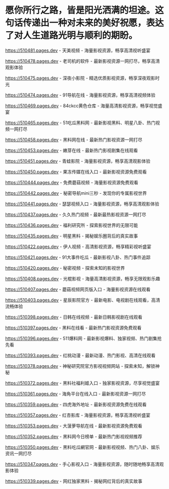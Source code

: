 # 愿你所行之路，皆是阳光洒满的坦途。这句话传递出一种对未来的美好祝愿，表达了对人生道路光明与顺利的期盼。

https://510481.pages.dev - 天美视频 - 海量影视资源，畅享高清视听盛宴

https://510478.pages.dev - 老司机的软件 - 最新影视资源一网打尽，畅享高清观影体验

https://510475.pages.dev - 深夜小影院 - 精选优质影视资源，畅享深夜观影时光

https://510474.pages.dev - 91导航在线 - 海量影视资源，畅享高清视频体验

https://510469.pages.dev - 84ckcc黄色仓库 - 海量高清影视资源，畅享视觉盛宴

https://510465.pages.dev - 51吃瓜黑料网 - 最新影视黑料、明星八卦、热门视频一网打尽

https://510458.pages.dev - 黑料网在线 - 最新热门影视资源一网打尽

https://510453.pages.dev - 嫩芽在线 - 最新热门影视剧集在线观看

https://510451.pages.dev - 青蛙影院 - 海量影视资源，畅享高清观影体验

https://510450.pages.dev - 果冻传媒在线入口 - 最新影视资源免费观看

https://510444.pages.dev - 免费蘑菇视频 - 海量影视资源免费观看

https://510442.pages.dev - 秘密导航mini三秒 - 发现你的专属影视世界

https://510441.pages.dev - 瑟瑟视频入口 - 海量影视资源，畅享高清观影体验

https://510437.pages.dev - 久久热门视频 - 最新最热影视资源一网打尽

https://510436.pages.dev - 福利研究所 - 探索影视世界的无限可能

https://510435.pages.dev - 明星黑料 - 揭秘娱乐圈背后的真实故事

https://510422.pages.dev - 伊人视频 - 高清影视资源，畅享精彩视听盛宴

https://510421.pages.dev - 91大事件吃瓜 - 最新影视八卦、热门事件追踪

https://510420.pages.dev - 秘密视频 - 探索未知的影视世界

https://510408.pages.dev - 光棍影视 - 海量高清影视资源，畅享无限观影乐趣

https://510407.pages.dev - 蘑菇视频网页版入口 - 海量影视资源在线观看

https://510403.pages.dev - 星辰影院官方 - 最新电影、电视剧在线观看，高清流畅体验

https://510398.pages.dev - 日韩在线视频 - 最新日韩影视剧在线观看

https://510397.pages.dev - 黑料在线看 - 最新热门影视资源免费观看

https://510396.pages.dev - 511爆料网 - 最新影视爆料、独家视频、热门剧集抢先看

https://510393.pages.dev - 红桃动漫 - 最新动漫、热门影视、高清在线观看

https://510378.pages.dev - 神秘研究院官方影视视频网站 - 探索未知，解锁神秘

https://510372.pages.dev - 黑料社福利姬入口 - 独家影视资源，尽享视觉盛宴

https://510361.pages.dev - 海角平台在线入口 - 最新影视资源一网打尽

https://510359.pages.dev - 四虎海外地址 - 最新影视资源免费在线观看

https://510357.pages.dev - 红杏影库 - 海量影视资源，畅享高清视听盛宴

https://510353.pages.dev - 大菠萝导航在线 - 最新影视资源免费观看

https://510352.pages.dev - 黑料网今日榜单 - 最新热门影视视频推荐

https://510350.pages.dev - 黑料吃瓜網官网 - 最新影视视频、热门八卦、娱乐资讯一网打尽

https://510347.pages.dev - 手心影视入口 - 海量影视资源，随时随地畅享高清观影体验

https://510339.pages.dev - 网红独家黑料 - 揭秘网红背后的真实故事
